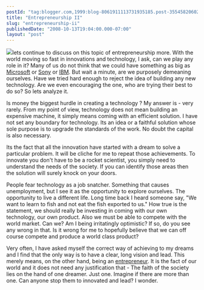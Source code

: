 ```yaml
---
postId: "tag:blogger.com,1999:blog-8061911113731935185.post-3554582060230083642"
title: "Entrepreneurship II"
slug: "entrepreneurship-ii"
publishedDate: "2008-10-13T19:04:00.000-07:00"
layout: "post"
---
```


[![](http://1.bp.blogspot.com/_UYUaEitRq54/SPQE2B-2pCI/AAAAAAAAAG0/ER4mz9zyWsM/s400/road_to_horizon_id236938_size380o.jpg)](http://1.bp.blogspot.com/_UYUaEitRq54/SPQE2B-2pCI/AAAAAAAAAG0/ER4mz9zyWsM/s1600-h/road_to_horizon_id236938_size380o.jpg)lets
continue to discuss on this topic of entrepreneurship more. With the world
moving so fast in innovations and technology, I ask, can we play any role in
it? Many of us do not think that we could have something as big as
[Microsoft](http://en.wikipedia.org/wiki/Microsoft) or
[Sony](http://en.wikipedia.org/wiki/Sony) or
[IBM](http://en.wikipedia.org/wiki/IBM). But wait a minute, are we purposely
demeaning ourselves. Have we tried hard enough to reject the idea of building
any new technology. Are we even encouraging the one, who are trying their best
to do so? So lets analyze it.  
  
Is money the biggest hurdle in creating a technology ? My answer is - very
rarely. From my point of view, technology does not mean building an expensive
machine, it simply means coming with an efficient solution. I have not set any
boundary for technology. Its an idea or a faithful solution whose sole purpose
is to upgrade the standards of the work. No doubt the capital is also
necessary.  
  
Its the fact that all the innovation have started with a dream to solve a
particular problem. It will be cliche for me to repeat those achievements. To
innovate you don't have to be a rocket scientist, you simply need to
understand the needs of the society. If you can identify those areas then the
solution will surely knock on your doors.  
  
People fear technology as a job snatcher. Something that causes unemployment,
but I see it as the opportunity to explore ourselves. The opportunity to live
a different life. Long time back I heard someone say, "We want to learn to
fish and not eat the fish exported to us." How true is the statement, we
should really be investing in coming with our own technology, our own product.
Also we must be able to compete with the world market. Can we? Am I being
irritatingly optimistic? If so, do you see any wrong in that. Is it wrong for
me to hopefully believe that we can off course compete and produce a world
class product?  
  
Very often, I have asked myself the correct way of achieving to my dreams and
I find that the only way is to have a clear, long vision and lead. This merely
means, on the other hand, being an
[entrepreneur](http://en.wikipedia.org/wiki/Entrepreneur). It is the fact of
our world and it does not need any justification that - The faith of the
society lies on the hand of one dreamer. Just one. Imagine if there are more
than one. Can anyone stop them to innovated and lead? I wonder.  
  

